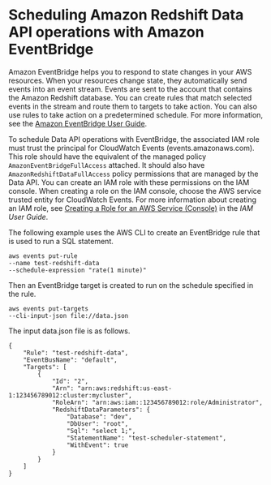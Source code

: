 # Scheduling Amazon Redshift Data API operations with Amazon EventBridge<a name="data-api-calling-event-bridge"></a>

Amazon EventBridge helps you to respond to state changes in your AWS resources\. When your resources change state, they automatically send events into an event stream\. Events are sent to the account that contains the Amazon Redshift database\. You can create rules that match selected events in the stream and route them to targets to take action\. You can also use rules to take action on a predetermined schedule\. For more information, see the [Amazon EventBridge User Guide](https://docs.aws.amazon.com/eventbridge/latest/userguide/)\. 

To schedule Data API operations with EventBridge, the associated IAM role must trust the principal for CloudWatch Events \(events\.amazonaws\.com\)\. This role should have the equivalent of the managed policy `AmazonEventBridgeFullAccess` attached\. It should also have `AmazonRedshiftDataFullAccess` policy permissions that are managed by the Data API\. You can create an IAM role with these permissions on the IAM console\. When creating a role on the IAM console, choose the AWS service trusted entity for CloudWatch Events\. For more information about creating an IAM role, see [Creating a Role for an AWS Service \(Console\)](https://docs.aws.amazon.com/IAM/latest/UserGuide/id_roles_create_for-service.html#roles-creatingrole-service-console) in the *IAM User Guide*\.

The following example uses the AWS CLI to create an EventBridge rule that is used to run a SQL statement\. 

```
aws events put-rule 
--name test-redshift-data 
--schedule-expression "rate(1 minute)"
```

Then an EventBridge target is created to run on the schedule specified in the rule\. 

```
aws events put-targets 
--cli-input-json file://data.json
```

The input data\.json file is as follows\. 

```
{
    "Rule": "test-redshift-data",
    "EventBusName": "default",
    "Targets": [
        {
            "Id": "2",
            "Arn": "arn:aws:redshift:us-east-1:123456789012:cluster:mycluster",
            "RoleArn": "arn:aws:iam::123456789012:role/Administrator",
            "RedshiftDataParameters": {
                "Database": "dev",
                "DbUser": "root",
                "Sql": "select 1;",
                "StatementName": "test-scheduler-statement",
                "WithEvent": true
            }
        }
    ]
}
```